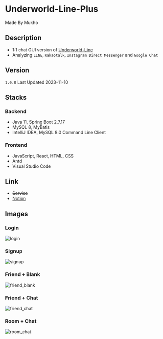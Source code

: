 # Underworld-Line-Plus

Made By Mukho

## Description

- 1:1 chat GUI version of [Underworld-Line](https://github.com/mukhoplus/Underworld-Line)
- Analyzing `LINE`, `Kakaotalk`, `Instagram Direct Messenger` and `Google Chat`

## Version

`1.0.0` Last Updated 2023-11-10

## Stacks

### Backend

- Java 11, Spring Boot 2.7.17
- MySQL 8, MyBatis
- IntelliJ IDEA, MySQL 8.0 Command Line Client

### Frontend

- JavaScript, React, HTML, CSS
- Antd
- Visual Studio Code

## Link

- ~~Service~~
- [Notion](https://boom-dead-1ee.notion.site/Underworld-LINE-Plus-f0486d63b4344258af8a3fa68ace88f6?pvs=4)

## Images

### Login

![login](https://file.notion.so/f/f/b9443472-4bdd-4519-ade5-40fe7ecaedb7/4388b208-7ddb-48e5-b6e7-1d965a02bea8/login.png?id=24d975bf-2339-4b71-b6dd-794f7ffb2bd5&table=block&spaceId=b9443472-4bdd-4519-ade5-40fe7ecaedb7&expirationTimestamp=1699711200000&signature=yxRDbpKvZyq9DGxW1E-XLhv3MVUM_VTYnmsXohluS6A&downloadName=login.png)

### Signup

![signup](https://file.notion.so/f/f/b9443472-4bdd-4519-ade5-40fe7ecaedb7/5b38ac2b-26e0-4c6f-90bd-a4a5a32413a8/signup.png?id=f4323b84-b63b-4c10-91a6-924b3d8ea720&table=block&spaceId=b9443472-4bdd-4519-ade5-40fe7ecaedb7&expirationTimestamp=1699711200000&signature=Z2ej_a9ebaayaErlAOmk0oKWk9596CMPqvyIqMXGcP4&downloadName=signup.png)

### Friend + Blank

![friend_blank](https://file.notion.so/f/f/b9443472-4bdd-4519-ade5-40fe7ecaedb7/ce37b93c-2880-4c5c-917a-79790f240d88/friend_blank.png?id=31e28dc6-464f-42a0-aa59-0e87e3c23118&table=block&spaceId=b9443472-4bdd-4519-ade5-40fe7ecaedb7&expirationTimestamp=1699711200000&signature=JAR7w0j1EGVfDHYhmBmL3VfcUoJVtseC-zbBuo5YubU&downloadName=friend_blank.png)

### Friend + Chat

![friend_chat](https://file.notion.so/f/f/b9443472-4bdd-4519-ade5-40fe7ecaedb7/22df9ba4-3d67-470c-9404-7fa012a125bc/friend_chat.png?id=deeca105-a52c-4d4b-92df-065a8929e9a6&table=block&spaceId=b9443472-4bdd-4519-ade5-40fe7ecaedb7&expirationTimestamp=1699711200000&signature=8UES2L6vRPE07BM655X18QL7sUTof8aP79R4aPvgpr0&downloadName=friend_chat.png)

### Room + Chat

![room_chat](https://file.notion.so/f/f/b9443472-4bdd-4519-ade5-40fe7ecaedb7/72d14c90-c578-410a-9b4b-eaa6f187d394/room_chat.png?id=b54c2191-64a4-43f1-a5eb-d7a680b27a7c&table=block&spaceId=b9443472-4bdd-4519-ade5-40fe7ecaedb7&expirationTimestamp=1699711200000&signature=80sAJOATyuMYVhEJN_qZyQ0uLU4mb_oJif2leYu05Uc&downloadName=room_chat.png)

